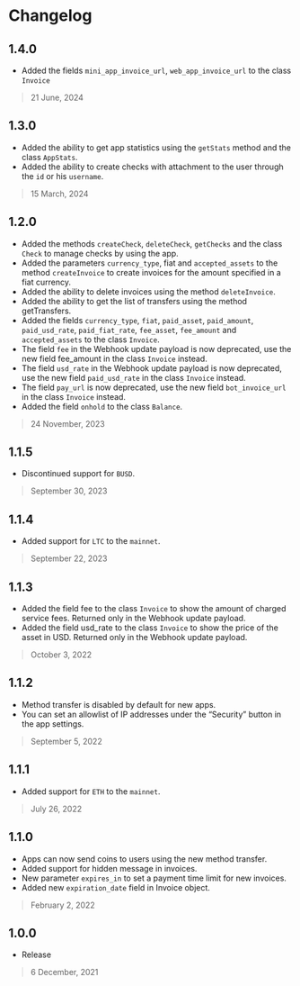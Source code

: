 # Changelog

## 1.4.0

- Added the fields `mini_app_invoice_url`, `web_app_invoice_url` to the class `Invoice`

> 21 June, 2024

## 1.3.0

- Added the ability to get app statistics using the `getStats` method and the class `AppStats`.
- Added the ability to create checks with attachment to the user through the `id` or his `username`.

> 15 March, 2024

## 1.2.0

- Added the methods `createCheck`, `deleteCheck`, `getChecks` and the class `Check` to manage checks by using the app.
- Added the parameters `currency_type`, fiat and `accepted_assets` to the method `createInvoice` to create invoices for the amount specified in a fiat currency.
- Added the ability to delete invoices using the method `deleteInvoice`.
- Added the ability to get the list of transfers using the method getTransfers.
- Added the fields `currency_type`, `fiat`, `paid_asset`, `paid_amount`, `paid_usd_rate`, `paid_fiat_rate`, `fee_asset`, `fee_amount` and `accepted_assets` to the class `Invoice`.
- The field `fee` in the Webhook update payload is now deprecated, use the new field fee_amount in the class `Invoice` instead.
- The field `usd_rate` in the Webhook update payload is now deprecated, use the new field `paid_usd_rate` in the class `Invoice` instead.
- The field `pay_url` is now deprecated, use the new field `bot_invoice_url` in the class `Invoice` instead.
- Added the field `onhold` to the class `Balance`.

> 24 November, 2023

## 1.1.5

- Discontinued support for `BUSD`.

> September 30, 2023

## 1.1.4

- Added support for `LTC` to the `mainnet`.

> September 22, 2023

## 1.1.3

- Added the field fee to the class `Invoice` to show the amount of charged service fees. Returned only in the Webhook update payload.
- Added the field usd_rate to the class `Invoice` to show the price of the asset in USD. Returned only in the Webhook update payload.

> October 3, 2022

## 1.1.2

- Method transfer is disabled by default for new apps.
- You can set an allowlist of IP addresses under the “Security” button in the app settings.

> September 5, 2022

## 1.1.1

- Added support for `ETH` to the `mainnet`.

> July 26, 2022

## 1.1.0

- Apps can now send coins to users using the new method transfer.
- Added support for hidden message in invoices.
- New parameter `expires_in` to set a payment time limit for new invoices.
- Added new `expiration_date` field in Invoice object.

> February 2, 2022

## 1.0.0

- Release

> 6 December, 2021
